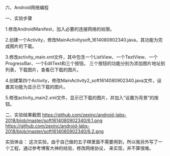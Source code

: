 六、Android网络编程

一、实验步骤

1.修改AndroidManifest，加入必要的连接网络的权限。

2.创建一个Activity，修改MainActivitysoft_1614080902340.java，其功能为完成图片的下载。

3.修改activity_main.xml文件，其中包含一个ListView、一个TextView、一个ProgressBar、一个EditText和三个按钮。
三个按钮的功能分别为添加图片地址到列表，下载图片，查看已下载的图片。

4.创建第四个Activity，修改MainActivity2_soft1614080902340.java文件，设置其功能为显示已下载的图片。

5.修改activity_main2.xml文件，显示已下载的图片，并加入“设置为背景”的按钮。

二、实验结果截图
https://github.com/zexinc/android-labs-2018/blob/master/soft1614080902340/6.1.png
https://github.com/zexinc/android-labs-2018/blob/master/soft1614080902340/6.2.png
   
实验体会：
这次实验，由于自己做的五子棋里面不需要用到，所以我另外写了一个工程，通过参考博客大神的经验，修改网络协议，
<uses-permission android:name="android.permission.INTERNET"/>来实现，并不算很难。

